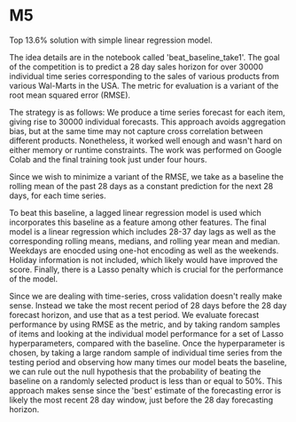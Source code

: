 # M5
Top 13.6% solution with simple linear regression model.

The idea details are in the notebook called 'beat_baseline_take1'. The goal of the competition is to predict a 28 day sales horizon
for over 30000 individual time series corresponding to the sales of various products from various Wal-Marts in the USA. The metric for 
evaluation is a variant of the root mean squared error (RMSE). 

The strategy is as follows: We produce a time series forecast for each item, giving rise to 30000 individual forecasts. This approach avoids
aggregation bias, but at the same time may not capture cross correlation between different products. Nonetheless, it worked well enough and
wasn't hard on either memory or runtime constraints. The work was performed on Google Colab and the final training took just under four 
hours.  


Since we wish to minimize a variant of the RMSE, we take as a baseline the rolling mean of the past 28 days as
a constant prediction for the next 28 days, for each time series. 

To beat this baseline, a lagged linear regression model is used which incorporates this baseline 
as a feature among other features. The final model is a linear regression which includes 28-37 day lags as well as the corresponding rolling
means, medians, and rolling year mean and median. Weekdays are enocded using one-hot encoding as well as the weekends. 
Holiday information is not included, which likely would have improved the score. Finally, there is a Lasso penalty which is crucial for the 
performance of the model.

Since we are dealing with time-series, cross validation doesn't really make sense. Instead we take the most recent period of 28 days before 
the 28 day forecast horizon, and use that as a test period. We evaluate forecast performance by using RMSE as the metric, and by taking random 
samples of items and looking at the individual model performance for a set of Lasso hyperparameters, compared with the baseline. Once
the hyperparameter is chosen, by taking a large random sample of individual time series from the testing period and observing how many times 
our model beats the baseline, we can rule out the null hypothesis that the probability of beating the baseline on a randomly selected product 
is less than or equal to 50%. This approach makes sense since the 'best' estimate of the forecasting error is likely the most recent 28 day 
window, just before the 28 day forecasting horizon. 




